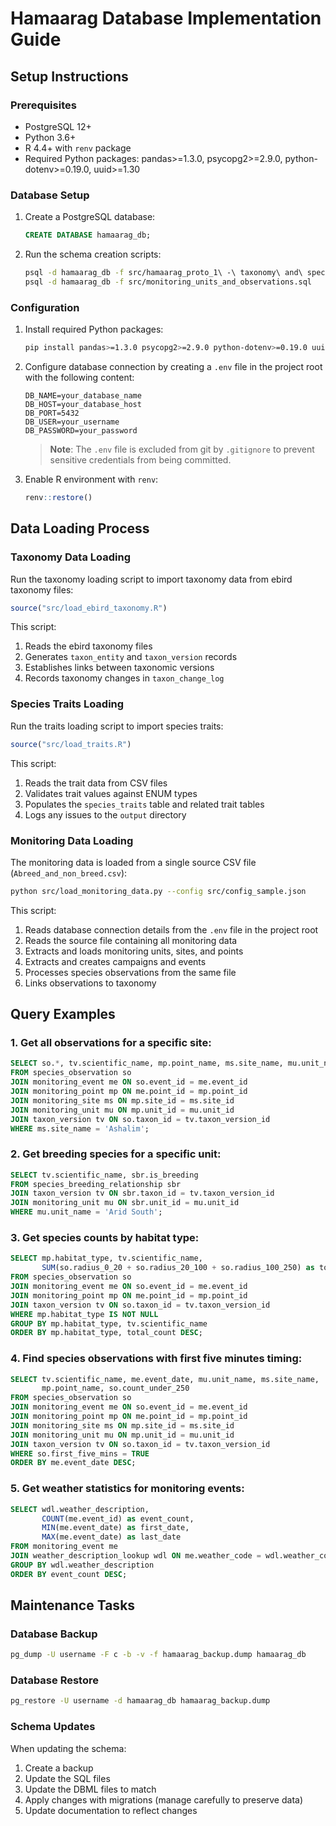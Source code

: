 # Hamaarag Database Implementation Guide

## Setup Instructions

### Prerequisites

- PostgreSQL 12+
- Python 3.6+
- R 4.4+ with `renv` package
- Required Python packages: pandas>=1.3.0, psycopg2>=2.9.0, python-dotenv>=0.19.0, uuid>=1.30
  
### Database Setup

1. Create a PostgreSQL database:
   ```sql
   CREATE DATABASE hamaarag_db;
   ```

2. Run the schema creation scripts:
   ```bash
   psql -d hamaarag_db -f src/hamaarag_proto_1\ -\ taxonomy\ and\ species\ traits.sql
   psql -d hamaarag_db -f src/monitoring_units_and_observations.sql
   ```

### Configuration

1. Install required Python packages:
   ```bash
   pip install pandas>=1.3.0 psycopg2>=2.9.0 python-dotenv>=0.19.0 uuid>=1.30
   ```

2. Configure database connection by creating a `.env` file in the project root with the following content:
   ```
   DB_NAME=your_database_name
   DB_HOST=your_database_host
   DB_PORT=5432
   DB_USER=your_username
   DB_PASSWORD=your_password
   ```
   
   > **Note**: The `.env` file is excluded from git by `.gitignore` to prevent sensitive credentials from being committed.

2. Enable R environment with `renv`:
   ```R
   renv::restore()
   ```

## Data Loading Process

### Taxonomy Data Loading

Run the taxonomy loading script to import taxonomy data from ebird taxonomy files:

```R
source("src/load_ebird_taxonomy.R")
```

This script:
1. Reads the ebird taxonomy files
2. Generates `taxon_entity` and `taxon_version` records
3. Establishes links between taxonomic versions
4. Records taxonomy changes in `taxon_change_log`

### Species Traits Loading

Run the traits loading script to import species traits:

```R
source("src/load_traits.R")
```

This script:
1. Reads the trait data from CSV files
2. Validates trait values against ENUM types
3. Populates the `species_traits` table and related trait tables
4. Logs any issues to the `output` directory

### Monitoring Data Loading

The monitoring data is loaded from a single source CSV file (`Abreed_and_non_breed.csv`):

```bash
python src/load_monitoring_data.py --config src/config_sample.json
```

This script:
1. Reads database connection details from the `.env` file in the project root
2. Reads the source file containing all monitoring data
3. Extracts and loads monitoring units, sites, and points
4. Extracts and creates campaigns and events
5. Processes species observations from the same file
6. Links observations to taxonomy

## Query Examples

### 1. Get all observations for a specific site:

```sql
SELECT so.*, tv.scientific_name, mp.point_name, ms.site_name, mu.unit_name
FROM species_observation so
JOIN monitoring_event me ON so.event_id = me.event_id
JOIN monitoring_point mp ON me.point_id = mp.point_id
JOIN monitoring_site ms ON mp.site_id = ms.site_id
JOIN monitoring_unit mu ON mp.unit_id = mu.unit_id
JOIN taxon_version tv ON so.taxon_id = tv.taxon_version_id
WHERE ms.site_name = 'Ashalim';
```

### 2. Get breeding species for a specific unit:

```sql
SELECT tv.scientific_name, sbr.is_breeding
FROM species_breeding_relationship sbr
JOIN taxon_version tv ON sbr.taxon_id = tv.taxon_version_id
JOIN monitoring_unit mu ON sbr.unit_id = mu.unit_id
WHERE mu.unit_name = 'Arid South';
```

### 3. Get species counts by habitat type:

```sql
SELECT mp.habitat_type, tv.scientific_name, 
       SUM(so.radius_0_20 + so.radius_20_100 + so.radius_100_250) as total_count
FROM species_observation so
JOIN monitoring_event me ON so.event_id = me.event_id
JOIN monitoring_point mp ON me.point_id = mp.point_id
JOIN taxon_version tv ON so.taxon_id = tv.taxon_version_id
WHERE mp.habitat_type IS NOT NULL
GROUP BY mp.habitat_type, tv.scientific_name
ORDER BY mp.habitat_type, total_count DESC;
```

### 4. Find species observations with first five minutes timing:

```sql
SELECT tv.scientific_name, me.event_date, mu.unit_name, ms.site_name, 
       mp.point_name, so.count_under_250
FROM species_observation so
JOIN monitoring_event me ON so.event_id = me.event_id
JOIN monitoring_point mp ON me.point_id = mp.point_id
JOIN monitoring_site ms ON mp.site_id = ms.site_id
JOIN monitoring_unit mu ON mp.unit_id = mu.unit_id
JOIN taxon_version tv ON so.taxon_id = tv.taxon_version_id
WHERE so.first_five_mins = TRUE
ORDER BY me.event_date DESC;
```

### 5. Get weather statistics for monitoring events:

```sql
SELECT wdl.weather_description, 
       COUNT(me.event_id) as event_count,
       MIN(me.event_date) as first_date,
       MAX(me.event_date) as last_date
FROM monitoring_event me
JOIN weather_description_lookup wdl ON me.weather_code = wdl.weather_code
GROUP BY wdl.weather_description
ORDER BY event_count DESC;
```

## Maintenance Tasks

### Database Backup

```bash
pg_dump -U username -F c -b -v -f hamaarag_backup.dump hamaarag_db
```

### Database Restore

```bash
pg_restore -U username -d hamaarag_db hamaarag_backup.dump
```

### Schema Updates

When updating the schema:

1. Create a backup
2. Update the SQL files
3. Update the DBML files to match
4. Apply changes with migrations (manage carefully to preserve data)
5. Update documentation to reflect changes
